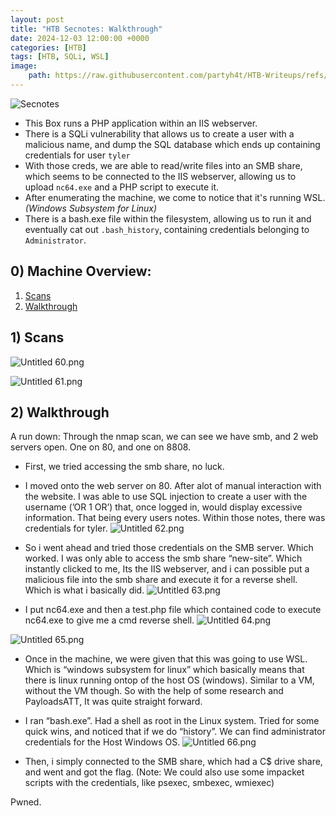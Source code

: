 ```yaml
---
layout: post
title: "HTB Secnotes: Walkthrough"
date: 2024-12-03 12:00:00 +0000
categories: [HTB]
tags: [HTB, SQLi, WSL]
image:
    path: https://raw.githubusercontent.com/partyh4t/HTB-Writeups/refs/heads/main/Screenshots/2024-01-05-170434_hyprshot.png
---
```


![Secnotes](../Screenshots/2024-01-05-170434_hyprshot.png)

- This Box runs a PHP application within an IIS webserver.
- There is a SQLi vulnerability that allows us to create a user with a malicious name, and dump the SQL database which ends up containing credentials for user `tyler`
- With those creds, we are able to read/write files into an SMB share, which seems to be connected to the IIS webserver, allowing us to upload `nc64.exe` and a PHP script to execute it.
- After enumerating the machine, we come to notice that it's running WSL. _(Windows Subsystem for Linux)_
- There is a bash.exe file within the filesystem, allowing us to run it and eventually cat out `.bash_history`, containing credentials belonging to `Administrator`.

## 0) Machine Overview:

1. [Scans](#1-scans)
2. [Walkthrough](#2-walkthrough)

## 1) Scans

![Untitled 60.png](../Screenshots/Untitled_60.png)

![Untitled 61.png](../Screenshots/Untitled_61.png)



## 2) Walkthrough

A run down: Through the nmap scan, we can see we have smb, and 2 web servers open. One on 80, and one on 8808.

- First, we tried accessing the smb share, no luck.
- I moved onto the web server on 80. After alot of manual interaction with the website. I was able to use SQL injection to create a user with the username (’OR 1 OR’) that, once logged in, would display excessive information. That being every users notes. Within those notes, there was credentials for tyler.
![Untitled 62.png](../Screenshots/Untitled_62.png)

- So i went ahead and tried those credentials on the SMB server. Which worked. I was only able to access the smb share “new-site”. Which instantly clicked to me, Its the IIS webserver, and i can possible put a malicious file into the smb share and execute it for a reverse shell. Which is what i basically did.
![Untitled 63.png](../Screenshots/Untitled_63.png)

- I put nc64.exe and then a test.php file which contained code to execute nc64.exe to give me a cmd reverse shell.
![Untitled 64.png](../Screenshots/Untitled_64.png)

![Untitled 65.png](../Screenshots/Untitled_65.png)

- Once in the machine, we were given that this was going to use WSL. Which is “windows subsystem for linux” which basically means that there is linux running ontop of the host OS (windows). Similar to a VM, without the VM though. So with the help of some research and PayloadsATT, It was quite straight forward.

- I ran “bash.exe”. Had a shell as root in the Linux system. Tried for some quick wins, and noticed that if we do “history”. We can find administrator credentials for the Host Windows OS.
![Untitled 66.png](../Screenshots/Untitled_66.png)

- Then, i simply connected to the SMB share, which had a C$ drive share, and went and got the flag. (Note: We could also use some impacket scripts with the credentials, like psexec, smbexec, wmiexec)

Pwned.
